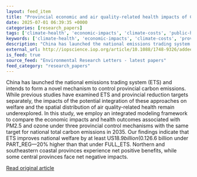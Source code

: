 ```yaml
---
layout: feed_item
title: "Provincial economic and air quality-related health impacts of China’s potential partitioned carbon regulation"
date: 2025-07-01 06:39:35 +0000
categories: [research_papers]
tags: ['climate-health', 'economic-impacts', 'climate-costs', 'public-health']
keywords: ['climate-health', 'economic-impacts', 'climate-costs', 'provincial', 'economic', 'quality', 'public-health']
description: "China has launched the national emissions trading system (ETS) and intends to form a novel mechanism to control provincial carbon emissions"
external_url: http://iopscience.iop.org/article/10.1088/1748-9326/addee1
is_feed: true
source_feed: "Environmental Research Letters - latest papers"
feed_category: "research_papers"
---
```


China has launched the national emissions trading system (ETS) and intends to form a novel mechanism to control provincial carbon emissions. While previous studies have examined ETS and provincial reduction targets separately, the impacts of the potential integration of these approaches on welfare and the spatial distribution of air quality-related health remain underexplored. In this study, we employ an integrated modeling framework to compare the economic impacts and health outcomes associated with PM2.5 and ozone under three provincial control mechanisms with the same target for national total carbon emissions in 2035. Our findings indicate that ETS improves national welfare by at least US$18.9 billion (0.12%) compared to the conventional provincial control mechanism (PRO_CAP). The partitioned carbon regulation mechanism (PART_REG), which applies the national ETS to power and energy-intensive industry sectors while assigning reduction targets to other sectors at the provincial level, achieves 85% of the welfare improvement observed under full ETS coverage (FULL_ETS). ETS redistributes CO2 and co-emitted air pollutant emissions from northern to southern China, improving air quality in northern provinces but worsening it in central and southern provinces. The national premature deaths increase by 32 700 (95% CI: 23 200–41 600) under PART_REG compared to PRO_CAP. When comparing the changes in welfare and monetized health damages, ETS remains cost-effective nationally, with a median net benefit of US$6.6 billion under PART_REG—20% higher than that under FULL_ETS. Northern and southeastern coastal provinces experience net positive benefits, while some central provinces face net negative impacts.

[Read original article](http://iopscience.iop.org/article/10.1088/1748-9326/addee1)
